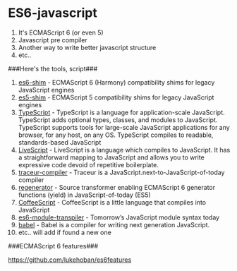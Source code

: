 ES6-javascript
===============

1. It's ECMAScript 6 (or even 5)
2. Javascript pre compiler
3. Another way to write better javascript structure
4. etc..

###Here's the tools, script###

1. [es6-shim](https://github.com/paulmillr/es6-shim/) - ECMAScript 6 (Harmony) compatibility shims for legacy JavaScript engines
2. [es5-shim](https://github.com/es-shims/es5-shim) - ECMAScript 5 compatibility shims for legacy JavaScript engines
3. [TypeScript](http://www.typescriptlang.org/) - TypeScript is a language for application-scale JavaScript. TypeScript adds optional types, classes, and modules to JavaScript. TypeScript supports tools for large-scale JavaScript applications for any browser, for any host, on any OS. TypeScript compiles to readable, standards-based JavaScript
4. [LiveScript](http://livescript.net/) - LiveScript is a language which compiles to JavaScript. It has a straightforward mapping to JavaScript and allows you to write expressive code devoid of repetitive boilerplate.
4. [traceur-compiler](https://github.com/google/traceur-compiler) - Traceur is a JavaScript.next-to-JavaScript-of-today compiler
5. [regenerator](https://github.com/facebook/regenerator) - Source transformer enabling ECMAScript 6 generator functions (yield) in JavaScript-of-today (ES5)
6. [CoffeeScript](http://coffeescript.org/) - CoffeeScript is a little language that compiles into JavaScript
7. [es6-module-transpiler](https://github.com/square/es6-module-transpiler) - Tomorrow’s JavaScript module syntax today
8. [babel](https://babeljs.io) - Babel is a compiler for writing next generation JavaScript.
9. etc.. will add if found a new one

###ECMAScript 6 features###

https://github.com/lukehoban/es6features
